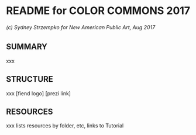 # README for COLOR COMMONS 2017
###### (c) Sydney Strzempko for New American Public Art, Aug 2017

## SUMMARY

xxx

## STRUCTURE

xxx
[fiend logo]
[prezi link]

## RESOURCES

xxx
lists resources by folder, etc, links to Tutorial
